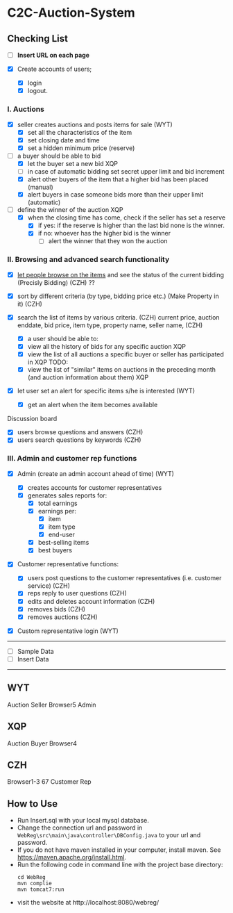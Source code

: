 # C2C-Auction-System

## Checking List

- [ ] **Insert URL on each page**

- [x] Create accounts of users; 
    - [x] login
    - [x] logout.
    
### I. Auctions
- [x] seller creates auctions and posts items for sale (WYT)
    - [x] set all the characteristics of the item
    - [x] set closing date and time
    - [x] set a hidden minimum price (reserve)

- [ ] a buyer should be able to bid
    - [x] let the buyer set a new bid  XQP
    - [ ] in case of automatic bidding set secret upper limit and bid increment
    - [x] alert other buyers of the item that a higher bid has been placed (manual)
    - [x] alert buyers in case someone bids more than their upper limit (automatic)

- [ ] define the winner of the auction XQP
    - [x] when the closing time has come, check if the seller has set a reserve
        - [x] if yes: if the reserve is higher than the last bid none is the winner.
        - [x] if no: whoever has the higher bid is the winner
            - [ ] alert the winner that they won the auction

### II. Browsing and advanced search functionality
- [x] <u>let people browse on the items</u> and see the status of the current bidding (Precisly Bidding) (CZH) ??
- [x] sort by different criteria (by type, bidding price etc.) (Make Property in it) (CZH)
- [x] search the list of items by various criteria. (CZH)
    current price, auction enddate, bid price, item type, property name, seller name, (CZH)

	- [x] a user should be able to:
    - [x] view all the history of bids for any specific auction  XQP
    - [x] view the list of all auctions a specific buyer or seller has participated in XQP
	TODO:
    - [x] view the list of "similar" items on auctions in the preceding month (and auction information about them) XQP
- [x] let user set an alert for specific items s/he is interested (WYT)
    - [x] get an alert when the item becomes available

Discussion board
- [x] users browse questions and answers (CZH)
- [x] users search questions by keywords (CZH)

### III. Admin and customer rep functions
- [x] Admin (create an admin account ahead of time) (WYT)
    - [x] creates accounts for customer representatives
    - [x] generates sales reports for:
        - [x] total earnings
        - [x] earnings per:
            - [x] item
            - [x] item type
            - [x] end-user
        - [x] best-selling items
        - [x] best buyers
- [x] Customer representative functions:

    - [x] users post questions to the customer representatives (i.e. customer service) (CZH)
    - [x] reps reply to user questions (CZH)
    - [x] edits and deletes account information (CZH)
    - [x] removes bids (CZH)
    - [x] removes auctions (CZH)
- [x] Custom representative login (WYT)

-----

- [ ] Sample Data
- [ ] Insert Data

-----
## WYT
Auction Seller 
Browser5
Admin

## XQP
Auction Buyer
Browser4

## CZH
Browser1-3 67
Customer Rep

## How to Use

- Run Insert.sql with your local mysql database.
- Change the connection url and password in `WebReg\src\main\java\controller\DBConfig.java` to your url and password. 
- If you do not have maven installed in your computer, install maven. See https://maven.apache.org/install.html.
- Run the following code in command line with the project base directory:
    ```
    cd WebReg
    mvn complie
    mvn tomcat7:run
    ```
- visit the website at http://localhost:8080/webreg/
